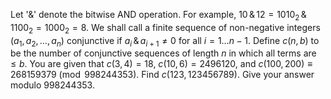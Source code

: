 Let '$\&$' denote the bitwise AND operation.
For example, $10\,\&\, 12 = 1010_2\,\&\, 1100_2 = 1000_2 = 8$.
We shall call a finite sequence of non-negative integers $(a_1, a_2, \ldots, a_n)$ conjunctive if $a_i\,\&\, a_{i+1} \neq 0$ for all $i=1\ldots n-1$.
Define $c(n,b)$ to be the number of conjunctive sequences of length $n$ in which all terms are $\le b$.
You are given that $c(3,4)=18$, $c(10,6)=2496120$, and $c(100,200) \equiv 268159379 \pmod {998244353}$.
Find $c(123,123456789)$. Give your answer modulo $998244353$.